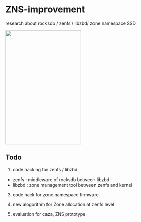 # ZNS-improvement
research about rocksdb / zenfs / libzbd/ zone namespace SSD

<img src="https://user-images.githubusercontent.com/81512075/208292592-21d26151-34a6-4847-8c02-e8bf0ae9955e.png" width=240 height=360 /> 

## Todo 
1) code hacking for zenfs / libzbd
- zenfs : middleware of rocksdb between libzbd
- libzbd : zone management tool between zenfs and kernel
3) code hack for zone namespace firmware

3) new alogorithm for Zone allocation at zenfs level

4) evaluation for caza, ZNS prototype
